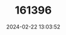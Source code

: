 ---
title: "161396"
category: "Aetomylaeus asperrimus"
draft: false
date: 2024-02-22 13:03:52
languages:
  English: ["Roughskin Bullray"]
---
